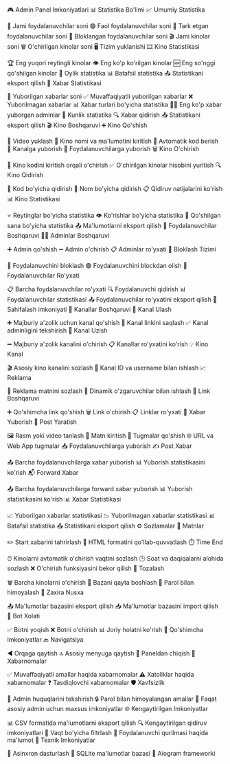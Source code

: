 🎮 Admin Panel Imkoniyatlari
📊 Statistika Bo'limi
📈 Umumiy Statistika

👥 Jami foydalanuvchilar soni
🟢 Faol foydalanuvchilar soni
🔴 Tark etgan foydalanuvchilar soni
🚫 Bloklangan foydalanuvchilar soni
🎬 Jami kinolar soni
🗑️ O'chirilgan kinolar soni
🖥️ Tizim yuklanishi
🎞️ Kino Statistikasi

🏆 Eng yuqori reytingli kinolar
👁️ Eng ko'p ko'rilgan kinolar
🆕 Eng so'nggi qo'shilgan kinolar
📅 Oylik statistika
📊 Batafsil statistika
📤 Statistikani eksport qilish
📨 Xabar Statistikasi

📩 Yuborilgan xabarlar soni
✅ Muvaffaqiyatli yuborilgan xabarlar
❌ Yuborilmagan xabarlar
📊 Xabar turlari bo'yicha statistika
👨‍💼 Eng ko'p xabar yuborgan adminlar
📆 Kunlik statistika
🔍 Xabar qidirish
📤 Statistikani eksport qilish
🎬 Kino Boshqaruvi
➕ Kino Qo'shish

🎥 Video yuklash
📝 Kino nomi va ma'lumotini kiritish
🔢 Avtomatik kod berish
📢 Kanalga yuborish
👥 Foydalanuvchilarga yuborish
🗑️ Kino O'chirish

🔢 Kino kodini kiritish orqali o'chirish
✅ O'chirilgan kinolar hisobini yuritish
🔍 Kino Qidirish

🔢 Kod bo'yicha qidirish
📝 Nom bo'yicha qidirish
📋 Qidiruv natijalarini ko'rish
📊 Kino Statistikasi

⭐ Reytinglar bo'yicha statistika
👁️ Ko'rishlar bo'yicha statistika
📅 Qo'shilgan sana bo'yicha statistika
📤 Ma'lumotlarni eksport qilish
👥 Foydalanuvchilar Boshqaruvi
👨‍💼 Adminlar Boshqaruvi

➕ Admin qo'shish
➖ Admin o'chirish
📋 Adminlar ro'yxati
🚫 Bloklash Tizimi

🔴 Foydalanuvchini bloklash
🟢 Foydalanuvchini blockdan olish
👥 Foydalanuvchilar Ro'yxati

📋 Barcha foydalanuvchilar ro'yxati
🔍 Foydalanuvchi qidirish
📊 Foydalanuvchilar statistikasi
📤 Foydalanuvchilar ro'yxatini eksport qilish
📄 Sahifalash imkoniyati
📢 Kanallar Boshqaruvi
🔷 Kanal Ulash

➕ Majburiy a'zolik uchun kanal qo'shish
🔗 Kanal linkini saqlash
✅ Kanal adminligini tekshirish
🔶 Kanal Uzish

➖ Majburiy a'zolik kanalini o'chirish
📋 Kanallar ro'yxatini ko'rish
💡 Kino Kanal

🎬 Asosiy kino kanalini sozlash
🔄 Kanal ID va username bilan ishlash
📈 Reklama

📝 Reklama matnini sozlash
🔄 Dinamik o'zgaruvchilar bilan ishlash
🔗 Link Boshqaruvi

➕ Qo'shimcha link qo'shish
🗑️ Link o'chirish
📋 Linklar ro'yxati
📨 Xabar Yuborish
📝 Post Yaratish

🖼️ Rasm yoki video tanlash
📝 Matn kiritish
🔘 Tugmalar qo'shish
🌐 URL va Web App tugmalar
📤 Foydalanuvchilarga yuborish
✍️ Post Xabar

📤 Barcha foydalanuvchilarga xabar yuborish
📊 Yuborish statistikasini ko'rish
📬 Forward Xabar

📤 Barcha foydalanuvchilarga forward xabar yuborish
📊 Yuborish statistikasini ko'rish
📊 Xabar Statistikasi

📈 Yuborilgan xabarlar statistikasi
📉 Yuborilmagan xabarlar statistikasi
📊 Batafsil statistika
📤 Statistikani eksport qilish
⚙️ Sozlamalar
📝 Matnlar

✏️ Start xabarini tahrirlash
🔄 HTML formatini qo'llab-quvvatlash
⏱️ Time End

⏰ Kinolarni avtomatik o'chirish vaqtini sozlash
🕒 Soat va daqiqalarni alohida sozlash
❌ O'chirish funksiyasini bekor qilish
🧹 Tozalash

🗑️ Barcha kinolarni o'chirish
🔄 Bazani qayta boshlash
🔐 Parol bilan himoyalash
💾 Zaxira Nusxa

📤 Ma'lumotlar bazasini eksport qilish
📥 Ma'lumotlar bazasini import qilish
🤖 Bot Xolati

✅ Botni yoqish
❌ Botni o'chirish
📊 Joriy holatni ko'rish
🔄 Qo'shimcha Imkoniyatlar
🔙 Navigatsiya

◀️ Orqaga qaytish
🔝 Asosiy menyuga qaytish
🚪 Paneldan chiqish
🔔 Xabarnomalar

✅ Muvaffaqiyatli amallar haqida xabarnomalar
⚠️ Xatoliklar haqida xabarnomalar
❓ Tasdiqlovchi xabarnomalar
🛡️ Xavfsizlik

🔐 Admin huquqlarini tekshirish
🔒 Parol bilan himoyalangan amallar
👮 Faqat asosiy admin uchun maxsus imkoniyatlar
🌐 Kengaytirilgan Imkoniyatlar

📊 CSV formatida ma'lumotlarni eksport qilish
🔍 Kengaytirilgan qidiruv imkoniyatlari
📅 Vaqt bo'yicha filtrlash
📱 Foydalanuvchi qurilmasi haqida ma'lumot
🔧 Texnik Imkoniyatlar

🔄 Asinxron dasturlash
💾 SQLite ma'lumotlar bazasi
🤖 Aiogram frameworki
